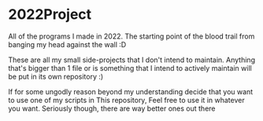 # 2022Project
All of the programs I made in 2022. The starting point of the blood trail from banging my head against the wall :D

These are all my small side-projects that I don't intend to maintain. Anything that's bigger than 1 file or is something that I intend to actively maintain will be put in its own repository :)

If for some ungodly reason beyond my understanding decide that you want to use one of my scripts in This repository, Feel free to use it in whatever you want.
Seriously though, there are way better ones out there
